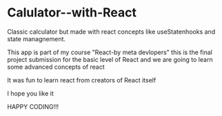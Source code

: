 # Calulator--with-React
Classic calculator but made with react concepts like useStatenhooks and state managnement.

This app is part of my course "React-by meta devlopers"
this is the final project submission for the basic level of React and we are going to learn some advanced concepts of react

It was fun to learn react from creators of React itself

I hope you like it

HAPPY CODING!!!
